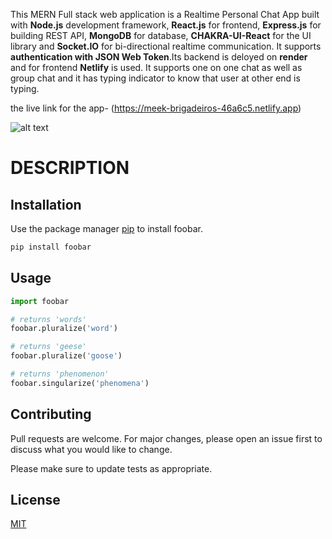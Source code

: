 This MERN Full stack web application is a Realtime Personal Chat App built with **Node.js** development framework, **React.js** for frontend, **Express.js** for building REST API, **MongoDB** for database, **CHAKRA-UI-React** for the UI library and **Socket.IO** for bi-directional realtime communication. It supports **authentication with JSON Web Token**.Its backend is deloyed on **render** and for frontend **Netlify** is used.
It supports one on one chat as well as group chat and it has typing indicator to know that user at other end is typing.


the live link for the app- (https://meek-brigadeiros-46a6c5.netlify.app)

![alt text](Screenshot%202023-10-11%20195324.png)
# DESCRIPTION



## Installation

Use the package manager [pip](https://pip.pypa.io/en/stable/) to install foobar.

```bash
pip install foobar
```

## Usage

```python
import foobar

# returns 'words'
foobar.pluralize('word')

# returns 'geese'
foobar.pluralize('goose')

# returns 'phenomenon'
foobar.singularize('phenomena')
```

## Contributing

Pull requests are welcome. For major changes, please open an issue first
to discuss what you would like to change.

Please make sure to update tests as appropriate.

## License

[MIT](https://choosealicense.com/licenses/mit/)

